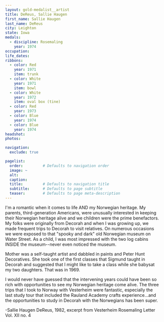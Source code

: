 ```yaml
---
layout: gold-medalist__artist
title: DeReus, Sallie Haugen
first_name: Sallie Haugen
last_name: DeReus
city: Leighton
state: Iowa
medals: 
  - discipline: Rosemaling
    year: 1974
occupation:
life_dates:
ribbons:
  - color: Red
    year: 1971
    item: trunk
  - color: White
    year: 1971
    item: bowl
  - color: White
    year: 1972
    item: oval box (tine)
  - color: Red
    year: 1973
  - color: Blue  
    year: 1974
  - color: Blue
    year: 1974
headshot:
photos:

navigation:
  exclude: true

pagelist:
  order:         # Defaults to navigation order  
  image: ~
  alt:
  caption:
  title:         # Defaults to navigation title
  subtitle:      # Defaults to page subtitle
  teaser:        # Defaults to page meta-description  
---
```

I'm a romantic when it comes to life AND my Norwegian heritage.  My parents, third-generation Americans, were unusually interested in keeping their Norwegian heritage alive and we children were the prime benefactors.  My folks were originally from Decorah and when I was growing up, we made frequent trips to Decorah to visit relatives.  On numerous occasions we were exposed to that "spooky and dark" old Norwegian museum on Water Street.  As a child, I was most impressed with the two log cabins INSIDE the museum--never even noticed the museum.

Mother was a self-taught artist and dabbled in paints and Peter Hunt Decoratives.  She took one of the first classes that Sigmund taught in Decorah and suggested that I might like to take a class while she babysat my two daughters.  That was in 1969.

I would never have guessed that the intervening years could have been so rich with opportunities to see my Norwegian heritage come alive.  The three trips that I took to Norway with Vesterheim were fantastic, especially the last study tour that included the Rauland Academy crafts experience...and the opportunities to study in Decorah with the Norwegians has been super.

-Sallie Haugen DeReus, 1982, excerpt from Vesterheim Rosemaling Letter Vol. XII no. 4 
